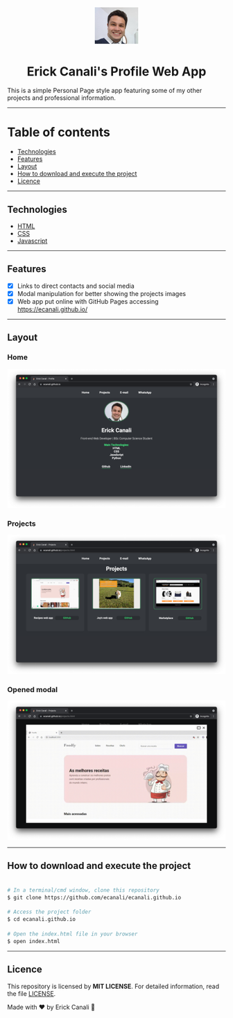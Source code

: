 <h1 align="center">
    <img alt="Erick face" src="assets/erick-face.png" width="100px" />
</h1>

<h1 align="center">Erick Canali's Profile Web App</h1>

This is a simple Personal Page style app featuring some of my other projects and professional information.

---

Table of contents
=================
<!--ts-->
   * [Technologies](#-technologies)
   * [Features](#-features)
   * [Layout](#-layout)
   * [How to download and execute the project](#-how-to-download-and-execute-the-project)
   * [Licence](#-licence)
<!--te-->

---

## Technologies <a name="-technologies" style="text-decoration:none"></a>
* [HTML](https://developer.mozilla.org/en-US/docs/Web/HTML)
* [CSS](https://developer.mozilla.org/en-US/docs/Web/CSS)
* [Javascript](https://www.javascript.com/)

---

## Features <a name="-features" style="text-decoration:none"></a>

- [x] Links to direct contacts and social media
- [x] Modal manipulation for better showing the projects images
- [x] Web app put online with GitHub Pages accessing https://ecanali.github.io/

---

## Layout <a name="-layout" style="text-decoration:none"></a>

### Home
<img alt="Home" src="./assets/home.png" width="800px" />

### Projects
<img alt="Projects" src="./assets/projects.png" width="800px" />

### Opened modal
<img alt="Opened modal" src="./assets/opened-modal.png" width="800px" />

---

## How to download and execute the project <a name="-how-to-download-and-execute-the-project" style="text-decoration:none"></a>

```bash

# In a terminal/cmd window, clone this repository
$ git clone https://github.com/ecanali/ecanali.github.io

# Access the project folder
$ cd ecanali.github.io

# Open the index.html file in your browser
$ open index.html

```

---

## Licence <a name="-licence" style="text-decoration:none"></a>

This repository is licensed by **MIT LICENSE**. For detailed information, read the file [LICENSE](https://github.com/ecanali/ecanali.github.io/blob/master/LICENSE). 

Made with ♥ by Erick Canali :wave: